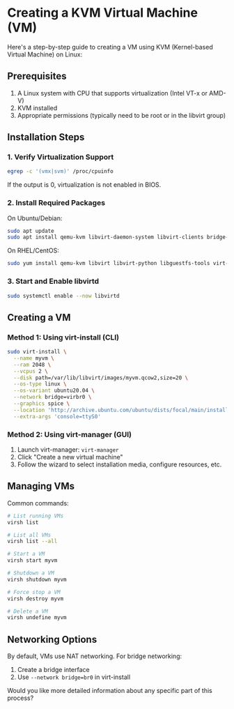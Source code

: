 # Creating a KVM Virtual Machine (VM)

Here's a step-by-step guide to creating a VM using KVM (Kernel-based Virtual Machine) on Linux:

## Prerequisites
1. A Linux system with CPU that supports virtualization (Intel VT-x or AMD-V)
2. KVM installed
3. Appropriate permissions (typically need to be root or in the libvirt group)

## Installation Steps

### 1. Verify Virtualization Support
```bash
egrep -c '(vmx|svm)' /proc/cpuinfo
```
If the output is 0, virtualization is not enabled in BIOS.

### 2. Install Required Packages
On Ubuntu/Debian:
```bash
sudo apt update
sudo apt install qemu-kvm libvirt-daemon-system libvirt-clients bridge-utils virtinst virt-manager
```

On RHEL/CentOS:
```bash
sudo yum install qemu-kvm libvirt libvirt-python libguestfs-tools virt-install virt-manager
```

### 3. Start and Enable libvirtd
```bash
sudo systemctl enable --now libvirtd
```

## Creating a VM

### Method 1: Using virt-install (CLI)
```bash
sudo virt-install \
  --name myvm \
  --ram 2048 \
  --vcpus 2 \
  --disk path=/var/lib/libvirt/images/myvm.qcow2,size=20 \
  --os-type linux \
  --os-variant ubuntu20.04 \
  --network bridge=virbr0 \
  --graphics spice \
  --location 'http://archive.ubuntu.com/ubuntu/dists/focal/main/installer-amd64/' \
  --extra-args 'console=ttyS0'
```

### Method 2: Using virt-manager (GUI)
1. Launch virt-manager: `virt-manager`
2. Click "Create a new virtual machine"
3. Follow the wizard to select installation media, configure resources, etc.

## Managing VMs

Common commands:
```bash
# List running VMs
virsh list

# List all VMs
virsh list --all

# Start a VM
virsh start myvm

# Shutdown a VM
virsh shutdown myvm

# Force stop a VM
virsh destroy myvm

# Delete a VM
virsh undefine myvm
```

## Networking Options
By default, VMs use NAT networking. For bridge networking:
1. Create a bridge interface
2. Use `--network bridge=br0` in virt-install

Would you like more detailed information about any specific part of this process?
